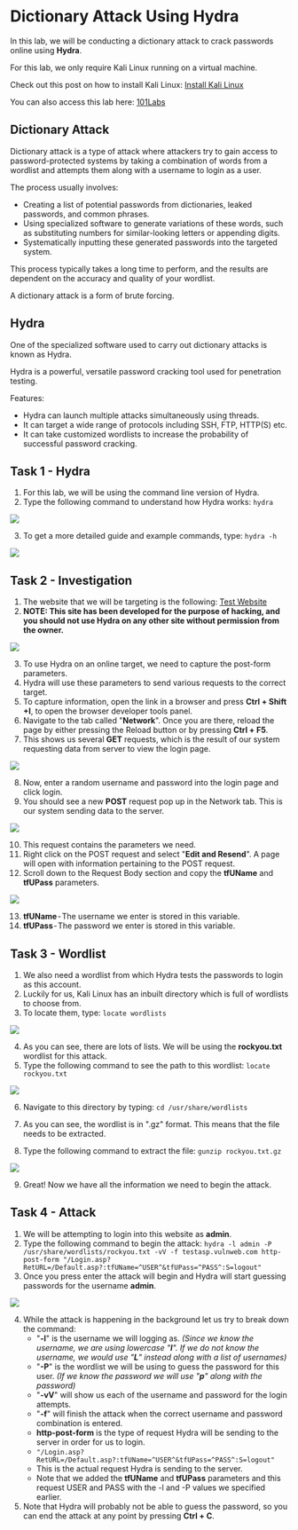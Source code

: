 # Dictionary Attack Using Hydra
In this lab, we will be conducting a dictionary attack to crack passwords online using **Hydra**.

For this lab, we only require Kali Linux running on a virtual machine.

Check out this post on how to install Kali Linux: <a href="https://github.com/sai-kantamuneni/Kali-Linux-Tools/tree/main/1.%20Install%20Kali">Install Kali Linux</a>

You can also access this lab here: <a href="https://www.101labs.net/comptia-security/lab-4-hydra/">101Labs</a>

## Dictionary Attack
Dictionary attack is a type of attack where attackers try to gain access to password-protected systems by taking a combination of words from a wordlist and attempts them along with a username to login as a user.

The process usually involves:
* Creating a list of potential passwords from dictionaries, leaked passwords, and common phrases.
* Using specialized software to generate variations of these words, such as substituting numbers for similar-looking letters or appending digits.
* Systematically inputting these generated passwords into the targeted system.

This process typically takes a long time to perform, and the results are dependent on the accuracy and quality of your wordlist.

A dictionary attack is a form of brute forcing.

## Hydra
One of the specialized software used to carry out dictionary attacks is known as Hydra.

Hydra is a powerful, versatile password cracking tool used for penetration testing.

Features:
* Hydra can launch multiple attacks simultaneously using threads.
* It can target a wide range of protocols including SSH, FTP, HTTP(S) etc.
* It can take customized wordlists to increase the probability of successful password cracking.

## Task 1 - Hydra
1. For this lab, we will be using the command line version of Hydra.
2. Type the following command to understand how Hydra works:
`hydra`

<img src="Assets/101-25.png">

3. To get a more detailed guide and example commands, type:
`hydra -h`

<img src="Assets/101-26.png">

## Task 2 - Investigation
1. The website that we will be targeting is the following: <a href="http://testasp.vulnweb.com/Login.asp?RetURL=/Default.asp?">Test Website</a>
2. **NOTE: This site has been developed for the purpose of hacking, and you should not use Hydra on any other site without permission from the owner.**

<img src="Assets/101-27.png">

3. To use Hydra on an online target, we need to capture the post-form parameters.
4. Hydra will use these parameters to send various requests to the correct target.
5. To capture information, open the link in a browser and press **Ctrl + Shift +I**, to open the browser developer tools panel.
6. Navigate to the tab called "**Network**". Once you are there, reload the page by either pressing the Reload button or by pressing **Ctrl + F5**.
7. This shows us several **GET** requests, which is the result of our system requesting data from server to view the login page.

<img src="Assets/101-28.png">

8. Now, enter a random username and password into the login page and click login.
9. You should see a new **POST** request pop up in the Network tab. This is our system sending data to the server.

<img src="Assets/101-29.png">

10. This request contains the parameters we need.
11. Right click on the POST request and select "**Edit and Resend**". A page will open with information pertaining to the POST request.
12. Scroll down to the Request Body section and copy the **tfUName** and **tfUPass** parameters.

<img src="Assets/101-30.png">

13. **tfUName** - The username we enter is stored in this variable.
14. **tfUPass** - The password we enter is stored in this variable.

## Task 3 - Wordlist
1. We also need a wordlist from which Hydra tests the passwords to login as this account.
2. Luckily for us, Kali Linux has an inbuilt directory which is full of wordlists to choose from.
3. To locate them, type:
`locate wordlists`

<img src="Assets/101-31.png">

4. As you can see, there are lots of lists. We will be using the **rockyou.txt** wordlist for this attack.
5. Type the following command to see the path to this wordlist:
`locate rockyou.txt`

<img src="Assets/101-32.png">

6. Navigate to this directory by typing:
`cd /usr/share/wordlists`

7. As you can see, the wordlist is in ".gz" format. This means that the file needs to be extracted.
8. Type the following command to extract the file:
`gunzip rockyou.txt.gz`

<img src="Assets/101-33.png">

9. Great! Now we have all the information we need to begin the attack.

## Task 4 - Attack
1. We will be attempting to login into this website as **admin**.
2. Type the following command to begin the attack:
`hydra -l admin -P /usr/share/wordlists/rockyou.txt -vV -f testasp.vulnweb.com http-post-form "/Login.asp?RetURL=/Default.asp?:tfUName=^USER^&tfUPass=^PASS^:S=logout"`
3. Once you press enter the attack will begin and Hydra will start guessing passwords for the username **admin**.

<img src="Assets/101-34.png">

4. While the attack is happening in the background let us try to break down the command:
   * "**-l**" is the username we will logging as. _(Since we know the username, we are using lowercase "**l**". If we do not know the username, we would use "**L**" instead along with a list of usernames)_
   * "**-P**" is the wordlist we will be using to guess the password for this user. _(If we know the password we will use "**p**" along with the password)_
   * "**-vV**" will show us each of the username and password for the login attempts.
   * "**-f**" will finish the attack when the correct username and password combination is entered.
   * **http-post-form** is the type of request Hydra will be sending to the server in order for us to login.
   * `"/Login.asp?RetURL=/Default.asp?:tfUName=^USER^&tfUPass=^PASS^:S=logout"`
   * This is the actual request Hydra is sending to the server.
   * Note that we added the **tfUName** and **tfUPass** parameters and this request USER and PASS with the -l and -P values we specified earlier.
5. Note that Hydra will probably not be able to guess the password, so you can end the attack at any point by pressing **Ctrl + C**.
